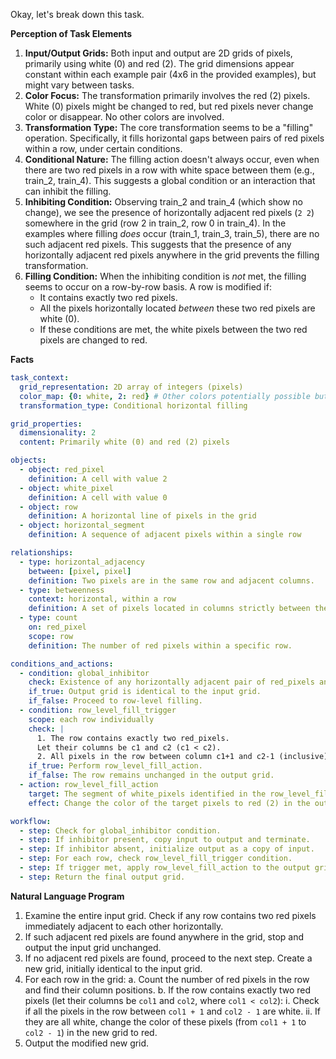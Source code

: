 Okay, let's break down this task.

**Perception of Task Elements**

1.  **Input/Output Grids:** Both input and output are 2D grids of pixels, primarily using white (0) and red (2). The grid dimensions appear constant within each example pair (4x6 in the provided examples), but might vary between tasks.
2.  **Color Focus:** The transformation primarily involves the red (2) pixels. White (0) pixels might be changed to red, but red pixels never change color or disappear. No other colors are involved.
3.  **Transformation Type:** The core transformation seems to be a "filling" operation. Specifically, it fills horizontal gaps between pairs of red pixels within a row, under certain conditions.
4.  **Conditional Nature:** The filling action doesn't always occur, even when there are two red pixels in a row with white space between them (e.g., train_2, train_4). This suggests a global condition or an interaction that can inhibit the filling.
5.  **Inhibiting Condition:** Observing train_2 and train_4 (which show no change), we see the presence of horizontally adjacent red pixels (`2 2`) somewhere in the grid (row 2 in train_2, row 0 in train_4). In the examples where filling *does* occur (train_1, train_3, train_5), there are no such adjacent red pixels. This suggests that the presence of any horizontally adjacent red pixels anywhere in the grid prevents the filling transformation.
6.  **Filling Condition:** When the inhibiting condition is *not* met, the filling seems to occur on a row-by-row basis. A row is modified if:
    *   It contains exactly two red pixels.
    *   All the pixels horizontally located *between* these two red pixels are white (0).
    *   If these conditions are met, the white pixels between the two red pixels are changed to red.

**Facts**


```yaml
task_context:
  grid_representation: 2D array of integers (pixels)
  color_map: {0: white, 2: red} # Other colors potentially possible but not used in examples
  transformation_type: Conditional horizontal filling

grid_properties:
  dimensionality: 2
  content: Primarily white (0) and red (2) pixels

objects:
  - object: red_pixel
    definition: A cell with value 2
  - object: white_pixel
    definition: A cell with value 0
  - object: row
    definition: A horizontal line of pixels in the grid
  - object: horizontal_segment
    definition: A sequence of adjacent pixels within a single row

relationships:
  - type: horizontal_adjacency
    between: [pixel, pixel]
    definition: Two pixels are in the same row and adjacent columns.
  - type: betweenness
    context: horizontal, within a row
    definition: A set of pixels located in columns strictly between the columns of two other pixels in the same row.
  - type: count
    on: red_pixel
    scope: row
    definition: The number of red pixels within a specific row.

conditions_and_actions:
  - condition: global_inhibitor
    check: Existence of any horizontally adjacent pair of red_pixels anywhere in the input grid.
    if_true: Output grid is identical to the input grid.
    if_false: Proceed to row-level filling.
  - condition: row_level_fill_trigger
    scope: each row individually
    check: |
      1. The row contains exactly two red_pixels.
      Let their columns be c1 and c2 (c1 < c2).
      2. All pixels in the row between column c1+1 and c2-1 (inclusive) are white_pixels.
    if_true: Perform row_level_fill_action.
    if_false: The row remains unchanged in the output grid.
  - action: row_level_fill_action
    target: The segment of white_pixels identified in the row_level_fill_trigger condition.
    effect: Change the color of the target pixels to red (2) in the output grid.

workflow:
  - step: Check for global_inhibitor condition.
  - step: If inhibitor present, copy input to output and terminate.
  - step: If inhibitor absent, initialize output as a copy of input.
  - step: For each row, check row_level_fill_trigger condition.
  - step: If trigger met, apply row_level_fill_action to the output grid for that row.
  - step: Return the final output grid.
```


**Natural Language Program**

1.  Examine the entire input grid. Check if any row contains two red pixels immediately adjacent to each other horizontally.
2.  If such adjacent red pixels are found anywhere in the grid, stop and output the input grid unchanged.
3.  If no adjacent red pixels are found, proceed to the next step. Create a new grid, initially identical to the input grid.
4.  For each row in the grid:
    a.  Count the number of red pixels in the row and find their column positions.
    b.  If the row contains exactly two red pixels (let their columns be `col1` and `col2`, where `col1 < col2`):
        i.  Check if all the pixels in the row between `col1 + 1` and `col2 - 1` are white.
        ii. If they are all white, change the color of these pixels (from `col1 + 1` to `col2 - 1`) in the new grid to red.
5.  Output the modified new grid.